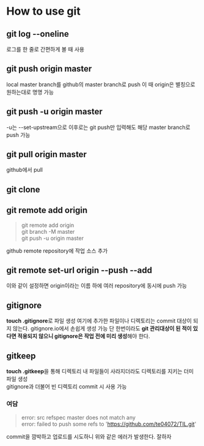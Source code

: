 # How to use git

## git log --oneline
로그를 한 줄로 간편하게 볼 때 사용

## git push origin master
local master branch를 github의 master branch로 push
이 때 origin은 별칭으로 원하는대로 명명 가능

## git push -u origin master
-u는 --set-upstream으로 이후로는 git push만 입력해도 해당 master branch로 push 가능
## git pull origin master
github에서 pull

## git clone <url>

## git remote add origin <url>
>git remote add origin <url>  
>git branch -M master  
>git push -u origin master

github remote repository에 작업 소스 추가

## git remote set-url origin --push --add <url>
이와 같이 설정하면 origin이라는 이름 하에 여러 repository에 동시에 push 가능

## gitignore
**touch .gitignore**로 파일 생성
여기에 추가한 파일이나 디렉토리는 commit 대상이 되지 않는다.
gitignore.io에서 손쉽게 생성 가능
단 한번이라도 **git 관리대상이 된 적이 있다면 적용되지 않으니 gitignore은 작업 전에 미리 생성**해야 한다.

## gitkeep
**touch .gitkeep**을 통해 디렉토리 내 파일들이 사라지더라도 디렉토리를 지키는 더미 파일 생성  
gitignore과 더불어 빈 디렉토리 commit 시 사용 가능

### 여담
>error: src refspec master does not match any  
error: failed to push some refs to 'https://github.com/te04072/TIL.git'

commit을 깜박하고 업로드를 시도하니 위와 같은 에러가 발생한다. 잘하자
